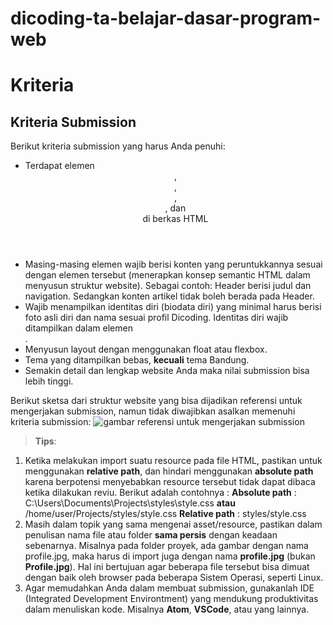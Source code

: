 # dicoding-ta-belajar-dasar-program-web
# Kriteria
## Kriteria Submission
  Berikut kriteria submission yang harus Anda penuhi:
  * Terdapat elemen <header>, <footer>, <main>, <article>, dan <aside> di berkas HTML
  * Masing-masing elemen wajib berisi konten yang peruntukkannya sesuai dengan elemen tersebut (menerapkan konsep semantic HTML dalam menyusun struktur website).
  Sebagai contoh: Header berisi judul dan navigation. Sedangkan konten artikel tidak boleh berada pada Header.
  * Wajib menampilkan identitas diri (biodata diri) yang minimal harus berisi foto asli diri dan nama sesuai profil Dicoding. Identitas diri wajib ditampilkan dalam elemen <aside>.
  * Menyusun layout dengan menggunakan float atau flexbox.
  * Tema yang ditampilkan bebas, **kecuali** tema Bandung.
  * Semakin detail dan lengkap website Anda maka nilai submission bisa lebih tinggi.

Berikut sketsa dari struktur website yang bisa dijadikan referensi untuk mengerjakan submission, namun tidak diwajibkan asalkan memenuhi kriteria submission:
![gambar referensi untuk mengerjakan submission](https://d17ivq9b7rppb3.cloudfront.net/original/academy/201912201353083e09e5a62ad3d25699611878328847ee.png)

> **Tips**:
   1. Ketika melakukan import suatu resource pada file HTML, pastikan untuk menggunakan **relative path**, dan hindari menggunakan **absolute path** karena berpotensi menyebabkan resource tersebut tidak dapat dibaca ketika dilakukan reviu. Berikut adalah contohnya :
    **Absolute path** : C:\Users\Documents\Projects\styles\style.css **atau** /home/user/Projects/styles/style.css
    **Relative path** : styles/style.css
  2. Masih dalam topik yang sama mengenai asset/resource, pastikan dalam penulisan nama file atau folder **sama persis** dengan keadaan sebenarnya. Misalnya pada folder proyek, ada gambar dengan nama profile.jpg, maka harus di import juga dengan nama **profile.jpg** (bukan **Profile.jpg**). Hal ini bertujuan agar beberapa file tersebut bisa dimuat dengan baik oleh browser pada beberapa Sistem Operasi, seperti Linux.
  3. Agar memudahkan Anda dalam membuat submission, gunakanlah IDE (Integrated Development Environtment) yang mendukung produktivitas dalam menuliskan kode. Misalnya **Atom**, **VSCode**, atau yang lainnya.